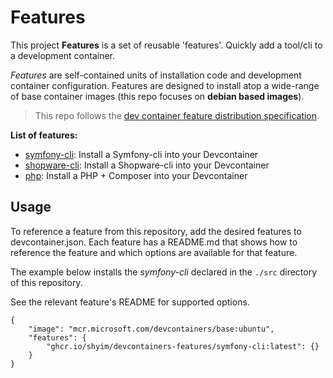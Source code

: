 # Features

This project **Features** is a set of reusable 'features'. Quickly add a tool/cli to a development container.

*Features* are self-contained units of installation code and development container configuration. Features are designed to install atop a wide-range of base container images (this repo focuses on **debian based images**).

> This repo follows the [ dev container feature distribution specification](https://containers.dev/implementors/features-distribution/).

**List of features:**

* [symfony-cli](src/symfony-cli/README.md): Install a Symfony-cli into your Devcontainer
* [shopware-cli](src/shopware-cli/README.md): Install a Shopware-cli into your Devcontainer
* [php](src/php/README.md): Install a PHP + Composer into your Devcontainer

## Usage

To reference a feature from this repository, add the desired features to devcontainer.json. Each feature has a README.md that shows how to reference the feature and which options are available for that feature.

The example below installs the *symfony-cli* declared in the `./src` directory of this repository.

See the relevant feature's README for supported options.

```jsonc
{
    "image": "mcr.microsoft.com/devcontainers/base:ubuntu",
    "features": {
        "ghcr.io/shyim/devcontainers-features/symfony-cli:latest": {}
    }
}
```
